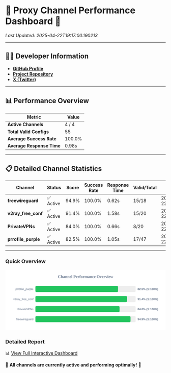 # 🌟 Proxy Channel Performance Dashboard 🌟

_Last Updated: 2025-04-22T19:17:00.190213_

---

## 👩‍💻 Developer Information

- **[GitHub Profile](https://github.com/4n0nymou3)**  
- **[Project Repository](https://github.com/4n0nymou3/multi-proxy-config-fetcher)**  
- **[X (Twitter)](https://x.com/4n0nymou3)**  

---

## 📊 Performance Overview

| Metric                | Value       |
|-----------------------|-------------|
| **Active Channels**   | 4 / 4       |
| **Total Valid Configs** | 55          |
| **Average Success Rate** | 100.0%      |
| **Average Response Time** | 0.98s       |

---

## 📋 Detailed Channel Statistics

| Channel          | Status     | Score  | Success Rate | Response Time | Valid/Total | Last Success               |
|------------------|------------|--------|--------------|---------------|-------------|----------------------------|
| **freewireguard**  | ✅ Active  | 94.9%  | 100.0% | 0.62s         | 15/18       | 2025-04-22T19:17:00.188449 |
| **v2ray_free_conf**  | ✅ Active  | 91.4%  | 100.0% | 1.58s         | 15/20       | 2025-04-22T19:16:58.841193 |
| **PrivateVPNs**  | ✅ Active  | 84.0%  | 100.0% | 0.66s         | 8/20       | 2025-04-22T19:16:59.536585 |
| **prrofile_purple**  | ✅ Active  | 82.5%  | 100.0% | 1.05s         | 17/47       | 2025-04-22T19:16:57.226789 |

---

### Quick Overview
<div align="center">
  <a href="https://raw.githubusercontent.com/nullluser/NullRepo/refs/heads/main/assets/channel_stats_chart.svg">
    <img src="https://raw.githubusercontent.com/nullluser/NullRepo/refs/heads/main/assets/channel_stats_chart.svg" alt="Source Performance Statistics" width="800">
  </a>
</div>

### Detailed Report
📊 [View Full Interactive Dashboard](https://htmlpreview.github.io/?https://github.com/nullluser/NullRepo/blob/main/assets/performance_report.html)

🎉 **All channels are currently active and performing optimally!** 🎉
